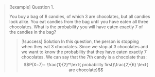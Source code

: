 
>[!example] Question 1.
>
>You buy a bag of 8 candies, of which 3 are chocolates, but all candies look alike. You eat candies from the bag until you have eaten all three chocolates. What is the probability you will have eaten exactly 7 of the candies in the bag?
>>[!success] Solution
>>In this question, the person is stopping when they eat 3 chocolates. Since we stop at 3 chocolates and we want to know the probability that they have eaten exactly 7 chocolates. We can say that the 7th candy is a chocolate thus:
>>$$P(X=7)= \frac{1}{2}*\text{ probability first}\frac{2}{6} \text{ are chocolate}$$


>>






